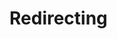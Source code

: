 <html lang="en" xml:lang="en" xmlns="http://www.w3.org/1999/xhtml">

<head>
    <meta http-equiv="Content-Type" content="text/html; charset=utf-8" />
    <meta http-equiv="refresh" content="1;URL=mailto:rektor@metu.edu.tr?subject=Alternatif%20Notlandırma%20Sistemi&cc=kok@metu.edu.tr,tgencoz@metu.edu.tr,ahmety@metu.edu.tr,zeyrek@metu.edu.tr,orahmet@metu.edu.tr,balkan@metu.edu.tr,neriman@metu.edu.tr,rsari@metu.edu.tr,ozgul@metu.edu.tr,kyasar@metu.edu.tr,dezeyrek@metu.edu.tr,ougur@metu.edu.tr,sabaris@metu.edu.tr,kalipcil@metu.edu.tr,gtuncer@metu.edu.tr,bkirkici@metu.edu.tr&body=body=ODT%C3%9C%20Senatosuna%2C%0D%0A%0D%0A16%20Mart%202020%20tarihinde%20Y%C3%96K%20karar%C4%B1%20gere%C4%9Fince%20Covid-19%20salg%C4%B1n%C4%B1%20neticesinde%20al%C4%B1nan%20%C3%B6nlemler%20kapsam%C4%B1nda%20%C3%BClkemizdeki%20%C3%BCniversitelerde%20e%C4%9Fitim%20durdurulmu%C5%9F%20olup%2C%20daha%20sonra%20%C3%A7evrimi%C3%A7i%20uzaktan%20e%C4%9Fitim%20y%C3%B6ntemine%20ge%C3%A7ilmi%C5%9Ftir.%0D%0ABu%20ge%C3%A7i%C5%9F%2C%20normal%20%C5%9Fartlarda%20okulumuzun%20bize%20sa%C4%9Flam%C4%B1%C5%9F%20oldu%C4%9Fu%20bar%C4%B1nma%2C%20%C3%A7al%C4%B1%C5%9Fma%20alan%C4%B1%2C%20%C3%A7al%C4%B1%C5%9Fma%20kayna%C4%9F%C4%B1%2C%20internet%20eri%C5%9Fimi%2C%20bilgisayar%20eri%C5%9Fimi%20gibi%20pek%20%C3%A7ok%20kayna%C4%9F%C4%B1n%20sa%C4%9Flanamamas%C4%B1%20sonucunda%20e%C4%9Fitimde%20y%C3%BCksek%20%C3%B6l%C3%A7%C3%BCde%20f%C4%B1rsat%20e%C5%9Fitsizli%C4%9Fini%20de%20beraberinde%20getirmi%C5%9Ftir.%0D%0A%0D%0ABu%20problemlerin%20baz%C4%B1lar%C4%B1n%C4%B1n%2C%20okulumuz%20taraf%C4%B1ndan%20%C3%A7e%C5%9Fitli%20%C5%9Fekillerde%20%C3%A7%C3%B6z%C3%BClmeye%20%C3%A7al%C4%B1%C5%9F%C4%B1ld%C4%B1%C4%9F%C4%B1n%C4%B1n%20fark%C4%B1nday%C4%B1z%2C%20ancak%20salg%C4%B1n%C4%B1n%20getirdi%C4%9Fi%20hasta%20olma%2C%20hasta%20yak%C4%B1n%C4%B1%20olma%20gibi%20bir%20durumun%20takdir%20edersiniz%20ki%20sonu%C3%A7lar%C4%B1%20%C3%B6%C4%9Frenci%20a%C3%A7%C4%B1s%C4%B1ndan%20%C3%A7ok%20a%C4%9F%C4%B1r%20olacakt%C4%B1r.%0D%0A%0D%0ABir%20di%C4%9Fer%20yandan%2C%20karantinan%C4%B1n%20getirdi%C4%9Fi%20sosyal%20izolasyonun%20%C3%B6%C4%9Frenciler%20%C3%BCzerindeki%20etkisi%20%C3%B6l%C3%A7%C3%BClebilir%20d%C3%BCzeyin%20%C3%A7ok%20%C3%BCst%C3%BCndedir.%20Burada%20i%C5%9Fsizlik%2C%20yoksulluk%2C%20bar%C4%B1nma%20gibi%20sorunlar%C4%B1n%20yan%C4%B1%20s%C4%B1ra%20hane%20i%C3%A7i%20tansiyonun%20y%C3%BCkselmesi%2C%20risk%20grubundaki%20bireylerden%20kaynakl%C4%B1%20endi%C5%9Feler%20ve%20belki%20de%20tahmin%20edemeyece%C4%9Fimiz%20%C3%A7e%C5%9Fitli%20durumlarla%20kar%C5%9F%C4%B1la%C5%9Fan%20pek%20%C3%A7ok%20%C3%B6%C4%9Frenci%20mevcuttur.%20Kald%C4%B1%20ki%20okulun%20%C3%B6%C4%9Frencilere%20sa%C4%9Flamay%C4%B1%20hedefledi%C4%9Fi%20ekstra%20imkanlar%C4%B1%20ge%C3%A7ti%C4%9Fimiz%20ay%20i%C3%A7erisinde%20sa%C4%9Flayamamas%C4%B1%20bu%20%C3%B6%C4%9Frencilerin%20%C5%9Fu%20ana%20kadar%20verilen%20e%C4%9Fitimde%20geride%20kalmas%C4%B1n%C4%B1%20engellemekte%20ba%C5%9Far%C4%B1s%C4%B1zl%C4%B1%C4%9Fa%20sebep%20olmu%C5%9Ftur.%0D%0A%0D%0ASon%20olarak%2C%20%C3%A7evrimi%C3%A7i%20e%C4%9Fitim%20sonucu%20verilen%20e%C4%9Fitimin%20verimi%20ve%20kalitesi%20d%C3%BC%C5%9Fmektedir%2C%20baz%C4%B1%20derslerde%20birebir%20ileti%C5%9Fim%20f%C4%B1rsat%C4%B1na%20sahip%20olabilirken%2C%20baz%C4%B1%20derslerde%20ders%20kitab%C4%B1na%20bile%20ula%C5%9Fmam%C4%B1z%20m%C3%BCmk%C3%BCn%20olmamaktad%C4%B1r%2C%20%C3%A7evrimi%C3%A7i%20s%C4%B1navlar%20ise%20ne%20verimli%2C%20ne%20g%C3%BCvenilir%20ne%20de%20%C3%B6l%C3%A7%C3%BCc%C3%BC%20olabilmektedir.%0D%0A%0D%0ABu%20gibi%20sebepler%20neticesinde%2C%20biz%20%C3%B6%C4%9Frenciler%2C%20T%C3%BCrkiye'de%20Ko%C3%A7%20%C3%9Cniversitesi%2C%20Bo%C4%9Fazi%C3%A7i%20%C3%9Cniversitesi%2C%20Sabanc%C4%B1%20%C3%9Cniversitesi%2C%20Bilkent%20%C3%9Cniversitesi%20gibi%20e%C4%9Fitim%20kurumlar%C4%B1nda%2C%20d%C3%BCnya%20%C3%A7ap%C4%B1nda%20MIT%2C%20Berkeley%2C%20Northwestern%20University%2C%20University%20of%20Michigan%2C%20Harvard%20University%2C%20Washington%20State%20University%2C%20Caltech%2C%20Stanford%20University%20gibi%20%C3%B6nde%20gelen%20e%C4%9Fitim%20kurumlar%C4%B1nda%20uygulanan%20se%C3%A7meli%20ge%C3%A7me%2Fkalma%20(optional%20pass%2Ffail%20%E2%80%93%20P%2FF)%20sisteminin%20uygulanmas%C4%B1n%C4%B1%20talep%20ediyoruz.%0D%0A%0D%0A%C3%96%C4%9Frencilerin%20en%20%C3%A7ok%20yarar%C4%B1na%20olaca%C4%9F%C4%B1n%C4%B1%20d%C3%BC%C5%9F%C3%BCnd%C3%BC%C4%9F%C3%BCm%C3%BCz%20sistem%20%C5%9Fu%20%C5%9Fekildedir%3A%0D%0A%0D%0A1%20-%20%C3%96%C4%9Frenciler%2C%20kredili%20derslerde%20harf%20notunun%20yerine%20S-Satisfactory%20ve%20U-Unsatisfactory%20notunu%20se%C3%A7me%20imkan%C4%B1na%20sahip%20olacaklard%C4%B1r.%20Bu%20imkan%20derslerin%20harf%20notlar%C4%B1%20a%C3%A7%C4%B1kland%C4%B1ktan%20sonra%2C%20%C3%B6%C4%9Frencilerin%20istedikleri%20derslerde%20harf%20notu%20yerine%2C%20DD%20ve%20%C3%BCzerinde%20ald%C4%B1klar%C4%B1%20derslerde%20S-Satisfactory%20notunu%20tercih%20edebilmesi%20%C5%9Feklindedir.%0D%0A2%20-%20Harf%20notu%20tercih%20edilen%20derslerde%20%C3%B6%C4%9Frencilerin%20say%C4%B1sal%20notunun%20kar%C5%9F%C4%B1l%C4%B1%C4%9F%C4%B1%2C%20normal%20d%C3%B6nemlerdeki%20gibi%20not%20ortalamas%C4%B1%20hesaplamalar%C4%B1na%20kat%C4%B1lacakt%C4%B1r.%0D%0A3%20-%20S-Satisfactory%20notu%20tercih%20edilen%20dersler%20ba%C5%9Far%C4%B1yla%20tamamlanm%C4%B1%C5%9F%20say%C4%B1lacak%20ve%20kredisi%20kazan%C4%B1lacak%2C%20ancak%20not%20ortalamas%C4%B1na%20etki%20etmeyecektir.%0D%0A%0D%0A%C3%9Clkemizde%20Ko%C3%A7%20%C3%9Cniversitesi%20ve%20Sabanc%C4%B1%20%C3%9Cniversitesi'nde%20de%20ayn%C4%B1%20%C5%9Fekilde%20bir%20P%2FF%20sistemi%20uygulanmaktad%C4%B1r.%0D%0A%0D%0A2547%20say%C4%B1l%C4%B1%20Y%C3%BCksek%20%C3%96%C4%9Fretim%20Kanunu'nun%2044.%20Maddesi'ne%20g%C3%B6re%2C%20y%C3%BCksek%20%C3%B6%C4%9Fretim%20kurumu%20genelinde%20uygulanacak%20notland%C4%B1rma%20sistemi%2C%20y%C3%BCksek%20%C3%B6%C4%9Fretim%20kurumu%20senatosuna%20ba%C4%9Fl%C4%B1d%C4%B1r.%0D%0A%0D%0ABu%20sebepten%20biz%20ODT%C3%9C%20%C3%B6%C4%9Frencileri%20olarak%2C%20siz%20%C3%BCniversite%20senatosundan%2C%20%C3%B6%C4%9Frenciler%20d%C3%BC%C5%9F%C3%BCn%C3%BClerek%20%C5%9Fu%20ana%20kadar%20al%C4%B1nan%20ders%20b%C4%B1rakma%20imkan%C4%B1%2C%20d%C3%B6nem%20dondurma%20imkan%C4%B1%2C%20bilgisayar%20ve%20internet%20eri%C5%9Fiminin%20sa%C4%9Flanmas%C4%B1%20gibi%20kararlar%C4%B1n%20yan%C4%B1nda%20%C3%B6%C4%9Frencilerin%20motivasyonlar%C4%B1n%C4%B1%20y%C3%BCkseltecek%2C%20onlar%C4%B1%20karantina%20d%C3%B6neminde%20rahatlatacak%20ve%20ma%C4%9Fduriyeti%20engelleyecek%20olan%20se%C3%A7meli%20ge%C3%A7me%20kalma%20sistemini%20uygulaman%C4%B1z%C4%B1%20talep%20ediyoruz.%0D%0A%0D%0AGe%C3%A7ti%C4%9Fimiz%20haftalarda%20ODT%C3%9C%20kamuoyunun%20g%C3%B6r%C3%BC%C5%9Flerini%20almak%20i%C3%A7in%20bu%20konuda%20bir%20anket%20%C3%A7al%C4%B1%C5%9Fmas%C4%B1%20d%C3%BCzenledik%2C%201421%20ki%C5%9Finin%20kat%C4%B1ld%C4%B1%C4%9F%C4%B1%20anketimizde%20%2576%2C7(1090)%20ki%C5%9Fi%20sisteme%20kar%C5%9F%C4%B1%20pozitif%2C%20%2515%2C6(222)%20ki%C5%9Fi%20sisteme%20kar%C5%9F%C4%B1%20n%C3%B6tr%2C%20%257%2C7(109)%20ki%C5%9Fi%20pass%2Ffail%20sistemine%20kar%C5%9F%C4%B1%20negatif%20olduklar%C4%B1n%C4%B1%20belirttiler.%0D%0A%0D%0ABu%20maille%20birlikte%20optional%20pass%2Ffail%20sistemine%20ge%C3%A7ilmesi%20i%C3%A7in%20%C3%A7evrimi%C3%A7i%20bir%20imza%20%C3%A7al%C4%B1%C5%9Fmas%C4%B1%20ba%C5%9Flatt%C4%B1%C4%9F%C4%B1m%C4%B1z%C4%B1%20size%20bildirmek%20isteriz.%20%C3%96n%C3%BCm%C3%BCzdeki%20g%C3%BCnlerde%20bu%20imza%20%C3%A7al%C4%B1%C5%9Fmas%C4%B1yla%20ilgili%20tekrardan%20ileti%C5%9Fime%20ge%C3%A7ece%C4%9Fiz.%0D%0A%0D%0ASayg%C4%B1lar%C4%B1m%C4%B1zla%2C%0D%0A%0D%0A%0D%0A%0D%0A%0D%0A" />
    <link rel="stylesheet" type="text/css" href="css/style.css">
    <title>Redirect to mail</title>
</head>

<body>
    <div class='body'>
        <span>
            <span></span>
            <span></span>
            <span></span>
            <span></span>
        </span>
        <div class='base'>
            <span></span>
            <div class='face'></div>
        </div>
    </div>
    <div class='longfazers'>
        <span></span>
        <span></span>
        <span></span>
        <span></span>
    </div>
    <h1>Redirecting</h1>
</body>

</html>
